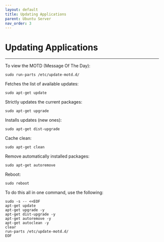 ```yaml
---
layout: default
title: Updating Applications
parent: Ubuntu Server
nav_order: 3
---
```


# Updating Applications

***

To view the MOTD (Message Of The Day):

```shell
sudo run-parts /etc/update-motd.d/
```

Fetches the list of available updates:

```shell
sudo apt-get update
```

Strictly updates the current packages:

```shell
sudo apt-get upgrade
```

Installs updates (new ones):

```shell
sudo apt-get dist-upgrade
```

Cache clean:

```shell
sudo apt-get clean
```

Remove automatically installed packages:

```shell
sudo apt-get autoremove
```

Reboot:

```shell
sudo reboot
```

To do this all in one command, use the following:

```shell
sudo -s -- <<EOF
apt-get update
apt-get upgrade -y
apt-get dist-upgrade -y
apt-get autoremove -y
apt-get autoclean -y
clear
run-parts /etc/update-motd.d/
EOF
```
